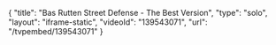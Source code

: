 {
    "title": "Bas Rutten Street Defense - The Best Version",
    "type": "solo",
    "layout": "iframe-static",
    "videoId": "139543071",
    "url": "\/tvpembed\/139543071"
}